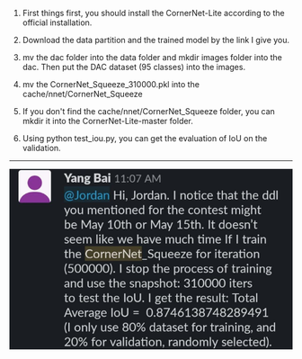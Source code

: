 1. First things first, you should install the CornerNet-Lite according to the official installation.

2. Download the data partition and the trained model by the link I give you.

3. mv the dac folder into the data folder and mkdir images folder into the dac. Then put the DAC dataset (95 classes) into the images.

4. mv the CornerNet_Squeeze_310000.pkl into the cache/nnet/CornerNet_Squeeze

5. If you don't find the cache/nnet/CornerNet_Squeeze folder, you can mkdir it into the CornerNet-Lite-master folder.

6. Using python test_iou.py, you can get the evaluation of IoU on the validation.
---
![img_res](demo/img_res.png)
